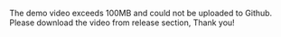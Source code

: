 The demo video exceeds 100MB and could not be uploaded to Github.
Please download the video from release section, Thank you!
